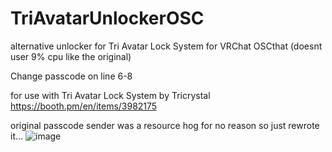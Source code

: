 # TriAvatarUnlockerOSC
alternative unlocker for Tri Avatar Lock System  for VRChat OSCthat (doesnt user 9% cpu like the original)

Change passcode on line 6-8

for use with Tri Avatar Lock System by Tricrystal https://booth.pm/en/items/3982175

original passcode sender was a resource hog for no reason so just rewrote it...
![image](https://user-images.githubusercontent.com/26947031/216068752-c3fb362a-5e23-4757-a945-a57802387df0.png)
